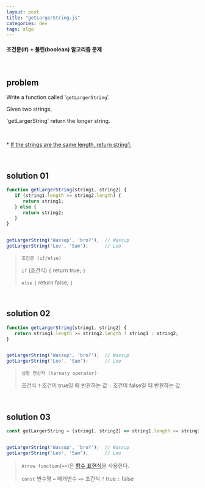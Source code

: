 ```yaml
---
layout: post
title: "getLargerString.js"
categories: dev
tags: algo
---
```


#### 조건문(if) + 불린(boolean) 알고리즘 문제

<br>

## problem

Write a function called '`getLargerString`'.

Given two strings,

'getLargerString' return the longer string.

<br>

\* <u>If the strings are the same length, return string1.</u>

<br>

## solution 01

```javascript
function getLargerString(string1, string2) {
   if (string1.length >= string2.length) {
      return string1;
   } else {
      return string2;
   }
}


getLargerString('Wassup', 'bro?');	// Wassup
getLargerString('Leo', 'Sam');		// Leo
```

> `조건문 (if/else)`
>
> `if` (조건식) `{` return true; `}`
>
> `else` `{` return false; `}`

<br>

## solution 02

```javascript
function getLargerString(string1, string2) {
   return string1.length >= string2.length ? string1 : string2;
}


getLargerString('Wassup', 'bro?');	// Wassup
getLargerString('Leo', 'Sam');		// Leo
```

> `삼항 연산자 (ternary operator)`
>
> 조건식 `?` 조건이 true일 때 반환하는 값 `:` 조건이 false일 때 반환하는 값

<br>

## solution 03

```javascript
const getLargerString = (string1, string2) => string1.length >= string2.length ? string1 : string2;


getLargerString('Wassup', 'bro?');	// Wassup
getLargerString('Leo', 'Sam');		// Leo
```

> `Arrow function`(`=>`)은 [함수 표현식](https://dubbsong.github.io/javascript/2017/11/14/js-function-expression/)을 사용한다.
>
> `const` 변수명 `=` 매개변수 `=>` 조건식 `?` true `:` false

<br>